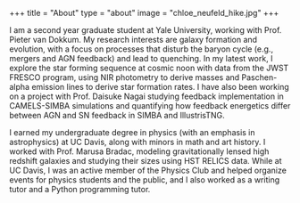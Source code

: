 +++
title = "About"
type = "about"
image = "chloe_neufeld_hike.jpg"
+++

I am a second year graduate student at Yale University, working with Prof. Pieter van Dokkum. My research interests are galaxy formation and evolution, with a focus on processes that disturb the baryon cycle (e.g., mergers and AGN feedback) and lead to quenching. In my latest work, I explore the star forming sequence at cosmic noon with data from the JWST FRESCO program, using NIR photometry to derive masses and Paschen-alpha emission lines to derive star formation rates. I have also been working on a project with Prof. Daisuke Nagai studying feedback implementation in CAMELS-SIMBA simulations and quantifying how feedback energetics differ between AGN and SN feedback in SIMBA and IllustrisTNG.

I earned my undergraduate degree in physics (with an emphasis in astrophysics) at UC Davis, along with minors in math and art history. I worked with Prof. Marusa Bradac, modeling gravitationally lensed high redshift galaxies and studying their sizes using HST RELICS data. While at UC Davis, I was an active member of the Physics Club and helped organize events for physics students and the public, and I also worked as a writing tutor and a Python programming tutor. 
